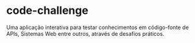 # code-challenge
Uma aplicação interativa para testar conhecimentos em código-fonte de APIs, Sistemas Web entre outros, através de desafios práticos.
